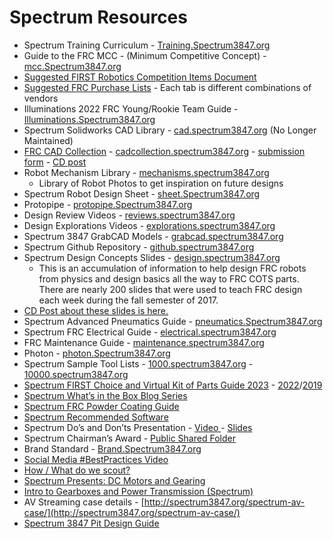 # Spectrum Resources

* Spectrum Training Curriculum - [Training.Spectrum3847.org](http://training.spectrum3847.org)
* Guide to the FRC MCC - (Minimum Competitive Concept) - [mcc.Spectrum3847.org](http://mcc.spectrum3847.org)
* [Suggested FIRST Robotics Competition Items Document](https://docs.google.com/document/d/19GsJ8shaTC\_MGULpALavXE1eWEpgQVkcE2KJYQsU3uU/edit#heading=h.d5xd6o1s8ay8)
* [Suggested FRC Purchase Lists](https://docs.google.com/spreadsheets/d/1YphlEjvd\_iZDxfXlK5U4N8X3P6jiRBvNsinzWJ3GT6w/edit#gid=0) - Each tab is different combinations of vendors
* Illuminations 2022 FRC Young/Rookie Team Guide - [Illuminations.Spectrum3847.org](http://illuminations.spectrum3847.org)
* Spectrum Solidworks CAD Library - [cad.spectrum3847.org](http://cad.spectrum3847.org) (No Longer Maintained)
* [FRC CAD Collection](https://blog.spectrum3847.org/2019/12/frc-cad-collection.html) - [cadcollection.spectrum3847.org](http://cadcollection.spectrum3847.org) - [submission form](https://forms.gle/5wji6FbuZWPc4Fzn6) - [CD post](https://www.chiefdelphi.com/t/frc-cad-collection-spectrum-3847/367957)
* Robot Mechanism Library - [mechanisms.spectrum3847.org](http://mechanisms.spectrum3847.org/)
  * Library of Robot Photos to get inspiration on future designs
* Spectrum Robot Design Sheet - [sheet.Spectrum3847.org](http://sheet.spectrum3847.org)
* Protopipe - [protopipe.Spectrum3847.org](http://protopipe.spectrum3847.org)
* Design Review Videos - [reviews.spectrum3847.org](http://protopipe.spectrum3847.org)
* Design Explorations Videos - [explorations.spectrum3847.org](http://explorations.spectrum3847.org)
* Spectrum 3847 GrabCAD Models - [grabcad.spectrum3847.org](http://grabcad.spectrum3847.org)
* Spectrum Github Repository - [github.spectrum3847.org](http://github.spectrum3847.org)
* Spectrum Design Concepts Slides - [design.spectrum3847.org](http://design.spectrum3847.org/)
  * This is an accumulation of information to help design FRC robots from physics and design basics all the way to FRC COTS parts. There are nearly 200 slides that were used to teach FRC design each week during the fall semester of 2017.
* [CD Post about these slides is here.](https://www.chiefdelphi.com/forums/showthread.php?t=160602\&highlight=design+sheet+spectrum)
* Spectrum Advanced Pneumatics Guide - [pneumatics.Spectrum3847.org](http://pneumatics.spectrum3847.org)
* Spectrum FRC Electrical Guide - [electrical.spectrum3847.org](http://electrical.spectrum3847.org)
* FRC Maintenance Guide - [maintenance.spectrum3847.org](http://maintenance.spectrum3847.org)
* Photon - [photon.Spectrum3847.org](http://photon.spectrum3847.org)
* Spectrum Sample Tool Lists - [1000.spectrum3847.org](http://1000.spectrum3847.org) - [10000.spectrum3847.org](http://10000.spectrum3847.org)
* [Spectrum FIRST Choice and Virtual Kit of Parts Guide 2023](https://docs.google.com/document/d/1ppeGxqJyxXeH3HQ8km097i95OJ1rtyzc\_6igW3fDiuc/edit) - [2022](https://docs.google.com/document/d/1\_b5DUsNKJJdW8E\_d9pNcwwF92dOXOIl3xHfKK7hp0J8/)/[2019](https://docs.google.com/document/d/e/2PACX-1vQXPD4AkhAMSYcCnw3NPy2vlHu68dlECGwoEwewFORmb6Kq2hzTT6oHhbaDW-\_ieNh7y\_3grglcyHZa/pub)
* [Spectrum What’s in the Box Blog Series](http://blog.spectrum3847.org/search/label/Whats%20in%20the%20Box)
* [Spectrum FRC Powder Coating Guide](https://drive.google.com/file/d/1qlL7w055oCCFMaH81cnm-PkvxW\_cHnZl/view)
* [Spectrum Recommended Software](https://docs.google.com/document/d/1rFbJ\_3\_a-LQremD6qiNhzQuVt3GOmgMwTLvW2EoZpBs/edit)
* Spectrum Do’s and Don’ts Presentation - [Video ](https://youtu.be/2q8iGo5i3Jc)- [Slides](https://rb.gy/vsawem)
* Spectrum Chairman’s Award - [Public Shared Folder](https://drive.google.com/drive/folders/18lWl3J-P-PaTn48UbH-PB7NLAKZCdrnn?usp=sharing)
* Brand Standard - [Brand.Spectrum3847.org](http://brand.spectrum3847.org)
* [Social Media #BestPractices Video ](https://www.youtube.com/watch?v=wjNdxE-cdrY\&index=19\&list=PLIY-TB1MAu-X9ZcNqt-ot6\_JM2Z02zZ6L)
* [How / What do we scout?](https://docs.google.com/presentation/d/e/2PACX-1vQQeTQ0X4sLUILPH376fuyWAbY8fCdAijrNZEjgLicEDXEzdXESa\_m-1cfnUpoeLfvPLqaEGxnbabkq/pub?start=false\&loop=false\&delayms=3000)
* [Spectrum Presents: DC Motors and Gearing](https://docs.google.com/presentation/d/14-B1ecWNU2ltP0mrGwbsiSC7A8LEDDid5JN\_ZLMhWy8/pub?start=false\&loop=false\&delayms=3000)
* [Intro to Gearboxes and Power Transmission (Spectrum)](https://dl.dropbox.com/s/hsu7cd3gdvyes3c/Intro%20to%20Gearboxes%20and%20Power%20transmission.pptx?dl=1)
* AV Streaming case details - [http://spectrum3847.org/spectrum-av-case/](http://spectrum3847.org/spectrum-av-case/)
* [Spectrum 3847 Pit Design Guide](https://www.chiefdelphi.com/media/papers/2706)
